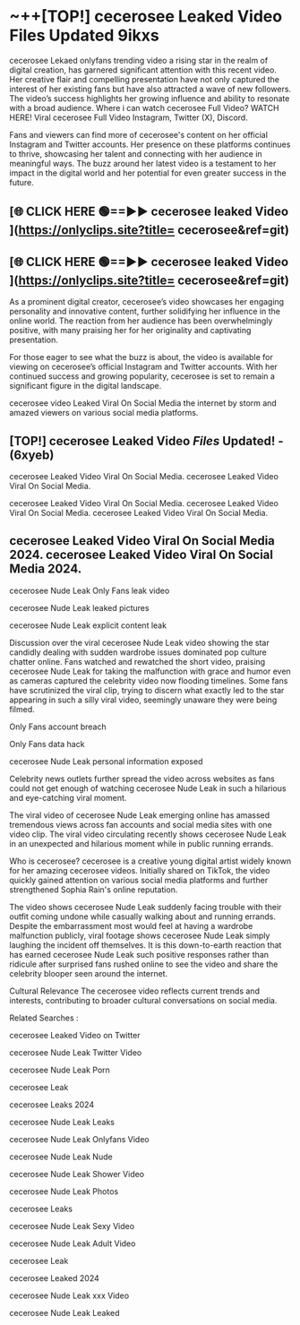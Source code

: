 # ~++[TOP!]  cecerosee Leaked Video Files Updated 9ikxs<br>

 cecerosee Lekaed onlyfans trending video a rising star in the realm of digital creation, has garnered significant attention with this recent video. Her creative flair and compelling presentation have not only captured the interest of her existing fans but have also attracted a wave of new followers. The video’s success highlights her growing influence and ability to resonate with a broad audience.
Where i can watch  cecerosee Full Video? WATCH HERE! Viral  cecerosee Full Video Instagram, Twitter (X), Discord.


Fans and viewers can find more of  cecerosee's content on her official Instagram and Twitter accounts. Her presence on these platforms continues to thrive, showcasing her talent and connecting with her audience in meaningful ways. The buzz around her latest video is a testament to her impact in the digital world and her potential for even greater success in the future.


## [🌐 CLICK HERE 🟢==►►  cecerosee leaked Video ](https://onlyclips.site?title= cecerosee&ref=git)

## [🌐 CLICK HERE 🟢==►►  cecerosee leaked Video ](https://onlyclips.site?title= cecerosee&ref=git)


As a prominent digital creator,  cecerosee’s video showcases her engaging personality and innovative content, further solidifying her influence in the online world. The reaction from her audience has been overwhelmingly positive, with many praising her for her originality and captivating presentation.

For those eager to see what the buzz is about, the video is available for viewing on  cecerosee’s official Instagram and Twitter accounts. With her continued success and growing popularity,  cecerosee is set to remain a significant figure in the digital landscape.


  cecerosee video Leaked Viral On Social Media the internet by storm and amazed viewers on various social media platforms.


## [TOP!]  cecerosee Leaked Video *Files* Updated! - (6xyeb) 

 cecerosee Leaked Video Viral On Social Media. cecerosee Leaked Video Viral On Social Media.

 cecerosee Leaked Video Viral On Social Media. cecerosee Leaked Video Viral On Social Media. cecerosee Leaked Video Viral On Social Media.


##  cecerosee Leaked Video Viral On Social Media 2024. cecerosee Leaked Video Viral On Social Media 2024.
 cecerosee Nude Leak Only Fans leak video

 cecerosee Nude Leak leaked pictures

 cecerosee Nude Leak explicit content leak

Discussion over the viral  cecerosee Nude Leak video showing the star candidly dealing with sudden wardrobe issues dominated pop culture chatter online. Fans watched and rewatched the short video, praising  cecerosee Nude Leak for taking the malfunction with grace and humor even as cameras captured the celebrity video now flooding timelines. Some fans have scrutinized the viral clip, trying to discern what exactly led to the star appearing in such a silly viral video, seemingly unaware they were being filmed.


Only Fans account breach

Only Fans data hack

 cecerosee Nude Leak personal information exposed

Celebrity news outlets further spread the video across websites as fans could not get enough of watching  cecerosee Nude Leak in such a hilarious and eye-catching viral moment.


The viral video of  cecerosee Nude Leak emerging online has amassed tremendous views across fan accounts and social media sites with one video clip. The viral video circulating recently shows  cecerosee Nude Leak in an unexpected and hilarious moment while in public running errands.


Who is  cecerosee?  cecerosee is a creative young digital artist widely known for her amazing  cecerosee videos. Initially shared on TikTok, the video quickly gained attention on various social media platforms and further strengthened Sophia Rain's online reputation.

The video shows  cecerosee Nude Leak suddenly facing trouble with their outfit coming undone while casually walking about and running errands. Despite the embarrassment most would feel at having a wardrobe malfunction publicly, viral footage shows  cecerosee Nude Leak simply laughing the incident off themselves. It is this down-to-earth reaction that has earned  cecerosee Nude Leak such positive responses rather than ridicule after surprised fans rushed online to see the video and share the celebrity blooper seen around the internet.

Cultural Relevance The  cecerosee video reflects current trends and interests, contributing to broader cultural conversations on social media.

Related Searches :

 cecerosee Leaked Video on Twitter

 cecerosee Nude Leak Twitter Video

 cecerosee Nude Leak Porn

 cecerosee Leak 

 cecerosee Leaks 2024

 cecerosee Nude Leak Leaks

 cecerosee Nude Leak Onlyfans Video

 cecerosee Nude Leak Nude

 cecerosee Nude Leak Shower Video

 cecerosee Nude Leak Photos

 cecerosee Leaks

 cecerosee Nude Leak Sexy Video

 cecerosee Nude Leak Adult Video

 cecerosee Leak

 cecerosee Leaked 2024

 cecerosee Nude Leak xxx Video

 cecerosee Nude Leak Leaked